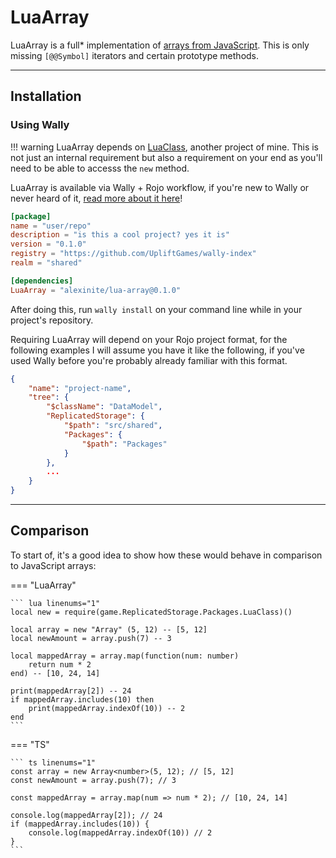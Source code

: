 # LuaArray

LuaArray is a full* implementation of [arrays from JavaScript](https://developer.mozilla.org/en-US/docs/Web/JavaScript/Reference/Global_Objects/Array). This is only missing `[@@Symbol]` iterators and certain prototype methods.

-----

## Installation

### Using Wally

!!! warning
    LuaArray depends on [LuaClass](../classes/), another project of mine. This is not just an internal requirement but also a requirement on your end as you'll need to be able to accesss the `new` method.

LuaArray is available via Wally + Rojo workflow, if you're new to Wally or never heard of it, [read more about it here](https://wally.run/)!

``` toml title="wally.toml"
[package]
name = "user/repo"
description = "is this a cool project? yes it is"
version = "0.1.0"
registry = "https://github.com/UpliftGames/wally-index"
realm = "shared"

[dependencies]
LuaArray = "alexinite/lua-array@0.1.0"
```

After doing this, run `wally install` on your command line while in your project's repository.

Requiring LuaArray will depend on your Rojo project format, for the following examples I will assume you have it like the following, if you've used Wally before you're probably already familiar with this format.

``` json title="*.project.json"
{
    "name": "project-name",
    "tree": {
        "$className": "DataModel",
        "ReplicatedStorage": {
            "$path": "src/shared",
            "Packages": {
                "$path": "Packages"
            }
        },
        ...
    }
}
```

-----

## Comparison

To start of, it's a good idea to show how these would behave in comparison to JavaScript arrays:

=== "LuaArray"

    ``` lua linenums="1"
    local new = require(game.ReplicatedStorage.Packages.LuaClass)()

    local array = new "Array" (5, 12) -- [5, 12]
    local newAmount = array.push(7) -- 3

    local mappedArray = array.map(function(num: number)
        return num * 2
    end) -- [10, 24, 14]

    print(mappedArray[2]) -- 24
    if mappedArray.includes(10) then
        print(mappedArray.indexOf(10)) -- 2
    end
    ```

=== "TS"

    ``` ts linenums="1"
    const array = new Array<number>(5, 12); // [5, 12]
    const newAmount = array.push(7); // 3

    const mappedArray = array.map(num => num * 2); // [10, 24, 14]

    console.log(mappedArray[2]); // 24
    if (mappedArray.includes(10)) {
        console.log(mappedArray.indexOf(10)) // 2
    }
    ```
